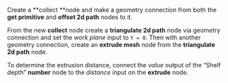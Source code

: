 Create a **collect **node and make a geometry connection from both the **get primitive** and **offset 2d path** nodes to it.

From the new **collect** node create a **triangulate 2d path** node via geometry connection and set the _work plane_ input to `Y = 0`. Then with another geometry connection, create an **extrude mesh** node from the **triangulate 2d path** node.

To determine the extrusion distance, connect the _value_ output of the “Shelf depth” **number** node to the _distance_ input on the **extrude** node.